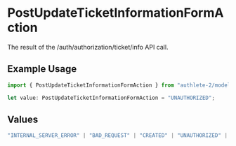 # PostUpdateTicketInformationFormAction

The result of the /auth/authorization/ticket/info API call.

## Example Usage

```typescript
import { PostUpdateTicketInformationFormAction } from "authlete-2/models/operations";

let value: PostUpdateTicketInformationFormAction = "UNAUTHORIZED";
```

## Values

```typescript
"INTERNAL_SERVER_ERROR" | "BAD_REQUEST" | "CREATED" | "UNAUTHORIZED" | "FORBIDDEN" | "JSON" | "JWT" | "OK"
```